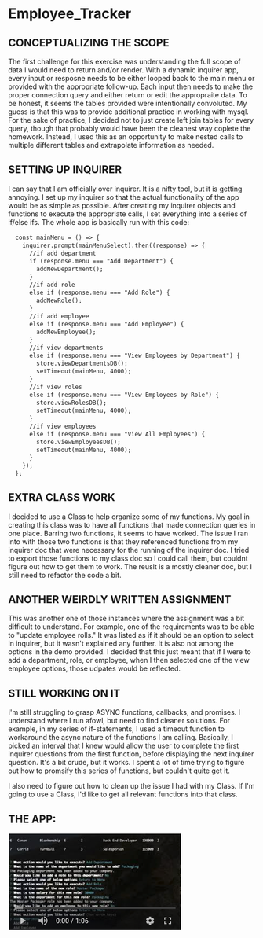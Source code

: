 # Employee_Tracker

## CONCEPTUALIZING THE SCOPE

The first challenge for this exercise was understanding the full scope of data I would need to return and/or render. With a dynamic inquirer app, every input or resposne needs to be either looped back to the main menu or provided with the appropriate follow-up. Each input then needs to make the proper connection query and either return or edit the appropraite data. To be honest, it seems the tables provided were intentionally convoluted. My guess is that this was to provide additional practice in working with mysql. For the sake of practice, I decided not to just create left join tables for every query, though that probably would have been the cleanest way coplete the homework. Instead, I used this as an opportunity to make nested calls to multiple different tables and extrapolate information as needed.

## SETTING UP INQUIRER

I can say that I am officially over inquirer. It is a nifty tool, but it is getting annoying. I set up my inquirer so that the actual functionality of the app would be as simple as possible. After creating my inquirer objects and functions to execute the appropriate calls, I set everything into a series of if/else ifs. The whole app is basically run with this code:

```
  const mainMenu = () => {
    inquirer.prompt(mainMenuSelect).then((response) => {
      //if add department
      if (response.menu === "Add Department") {
        addNewDepartment();
      }
      //if add role
      else if (response.menu === "Add Role") {
        addNewRole();
      }
      //if add employee
      else if (response.menu === "Add Employee") {
        addNewEmployee();
      }
      //if view departments
      else if (response.menu === "View Employees by Department") {
        store.viewDepartmentsDB();
        setTimeout(mainMenu, 4000);
      }
      //if view roles
      else if (response.menu === "View Employees by Role") {
        store.viewRolesDB();
        setTimeout(mainMenu, 4000);
      }
      //if view employees
      else if (response.menu === "View All Employees") {
        store.viewEmployeesDB();
        setTimeout(mainMenu, 4000);
      }
    });
  };
```

## EXTRA CLASS WORK

I decided to use a Class to help organize some of my functions. My goal in creating this class was to have all functions that made connection queries in one place. Barring two functions, it seems to have worked. The issue I ran into with those two functions is that they referenced functions from my inquirer doc that were necessary for the running of the inquirer doc. I tried to export those functions to my class doc so I could call them, but couldnt figure out how to get them to work. The reuslt is a mostly cleaner doc, but I still need to refactor the code a bit.

## ANOTHER WEIRDLY WRITTEN ASSIGNMENT

This was another one of those instances where the assignment was a bit difficult to understand. For example, one of the requirements was to be able to "update employee rolls." It was listed as if it should be an option to select in inquirer, but it wasn't explained any further. It is also not among the options in the demo provided. I decided that this just meant that if I were to add a department, role, or employee, when I then selected one of the view employee options, those udpates would be reflected.

## STILL WORKING ON IT

I'm still struggling to grasp ASYNC functions, callbacks, and promises. I understand where I run afowl, but need to find cleaner solutions. For example, in my series of if-statements, I used a timeout function to workaround the async nature of the functions I am calling. Basically, I picked an interval that I knew would allow the user to complete the first inquirer questions from the first function, before displaying the next inquirer question. It's a bit crude, but it works. I spent a lot of time trying to figure out how to promsify this series of functions, but couldn't quite get it.

I also need to figure out how to clean up the issue I had with my Class. If I'm going to use a Class, I'd like to get all relevant functions into that class.

## THE APP:

[![Click Through of App](assets/videoImg.png)](https://youtu.be/pqUVb0H23CY)
